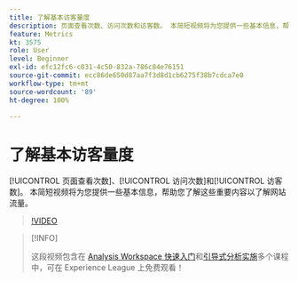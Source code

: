 ```yaml
---
title: 了解基本访客量度
description: 页面查看次数、访问次数和访客数。 本简短视频将为您提供一些基本信息，帮助您了解这些重要内容以了解网站流量。
feature: Metrics
kt: 3575
role: User
level: Beginner
exl-id: efc12fc6-c031-4c50-832a-786c84e76151
source-git-commit: ecc86de650d87aa7f3d8d1cb6275f38b7cdca7e0
workflow-type: tm+mt
source-wordcount: '89'
ht-degree: 100%

---
```


# 了解基本访客量度

[!UICONTROL 页面查看次数]、[!UICONTROL 访问次数]和[!UICONTROL 访客数]。 本简短视频将为您提供一些基本信息，帮助您了解这些重要内容以了解网站流量。

>[!VIDEO](https://video.tv.adobe.com/v/28774/?quality=12&learn=on)

>[!INFO]
>
> 这段视频包含在 [Analysis Workspace 快速入门](https://experienceleague.adobe.com/?recommended=Analytics-U-1-2020.1.workspace)和[引导式分析实施](https://experienceleague.adobe.com/?recommended=Analytics-D-1-2019.1)多个课程中，可在 Experience League 上免费观看！

